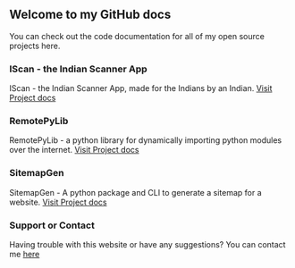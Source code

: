 ## Welcome to my GitHub docs
You can check out the code documentation for all of my open source projects here.

### IScan - the Indian Scanner App
IScan - the Indian Scanner App, made for the Indians by an Indian.
[Visit Project docs](/IScan) 
### RemotePyLib
RemotePyLib - a python library for dynamically importing python modules over the internet.
[Visit Project docs](/RemotePyLib)
### SitemapGen  
SitemapGen - A python package and CLI to generate a sitemap for a website.
[Visit Project docs](/SitemapGen)
### Support or Contact

Having trouble with this website or have any suggestions? You can contact me [here](http://www.nalinangrish.me/contact)
